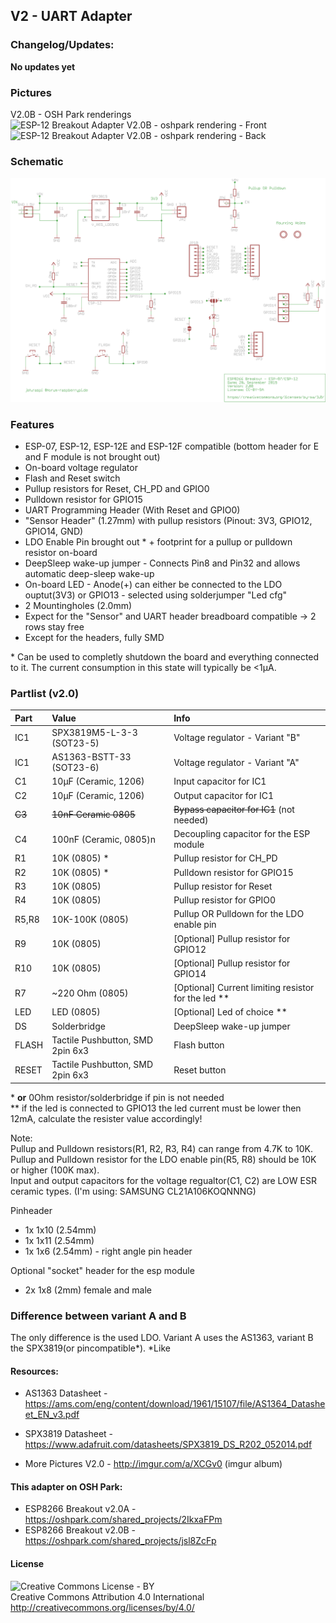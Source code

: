 ## V2 - UART Adapter

### Changelog/Updates:
**No updates yet**

### Pictures
V2.0B - OSH Park renderings<br />
<img src="https://644db4de3505c40a0444-327723bce298e3ff5813fb42baeefbaa.ssl.cf1.rackcdn.com/cda4885ff9c815bfce81c57c0f935989.png" width="300" alt="ESP-12 Breakout Adapter V2.0B - oshpark rendering - Front" />&nbsp;
<img src="https://644db4de3505c40a0444-327723bce298e3ff5813fb42baeefbaa.ssl.cf1.rackcdn.com/7dc941ad2a23355561b62406c76aa261.png" width="300" alt="ESP-12 Breakout Adapter V2.0B - oshpark rendering - Back" />
<br />
### Schematic
<img src="https://raw.githubusercontent.com/8n1/ESP8266-Breakout-Adapter/master/Breakout%20Adapter%20v2/Breakout%20Adapter%20v2.0B%20-%20SPX3819/ESP%20Breakout%20Adapter%20-%20v2_0B%20-%20SPX3819_schematic.png" width="600" alt="ESP-12 Breakout Adapter V2.0B - Schematic" />


### Features
* ESP-07, ESP-12, ESP-12E and ESP-12F compatible (bottom header for E and F module is not brought out)
* On-board voltage regulator
* Flash and Reset switch
* Pullup resistors for Reset, CH_PD and GPIO0
* Pulldown resistor for GPIO15
* UART Programming Header (With Reset and GPIO0)
* "Sensor Header" (1.27mm) with pullup resistors (Pinout: 3V3, GPIO12, GPIO14, GND)
* LDO Enable Pin brought out * + footprint for a pullup or pulldown resistor on-board 
* DeepSleep wake-up jumper - Connects Pin8 and Pin32 and allows automatic deep-sleep wake-up
* On-board LED - Anode(+) can either be connected to the LDO ouptut(3V3) or GPIO13 - selected using solderjumper "Led cfg"
* 2 Mountingholes (2.0mm)
* Expect for the "Sensor" and UART header breadboard compatible -> 2 rows stay free
* Except for the headers, fully SMD

\* Can be used to completly shutdown the board and everything connected to it. The current consumption in this state will typically be &lt;1µA. 

### Partlist (v2.0)
| Part  | Value                      | Info                |
|:------|:---------------------------|:--------------------|
| IC1   | SPX3819M5-L-3-3 (SOT23-5) | Voltage regulator - Variant "B" |
| IC1   | AS1363-BSTT-33 (SOT23-6)  | Voltage regulator - Variant "A" |
| C1    | 10µF (Ceramic, 1206)      | Input capacitor for IC1 |
| C2    | 10µF (Ceramic, 1206)      | Output capacitor for IC1 |
| <del>C3</del>    | <del>10nF Ceramic 0805</del>      | <del>Bypass capacitor for IC1</del> (not needed) |
| C4    | 100nF (Ceramic, 0805)n    | Decoupling capacitor for the ESP module |
| R1    | 10K (0805) *              | Pullup resistor for CH_PD  |
| R2    | 10K (0805) *              | Pulldown resistor for GPIO15  |
| R3    | 10K (0805)                | Pullup resistor for Reset |
| R4    | 10K (0805)                | Pullup resistor for GPIO0 |
| R5,R8 | 10K-100K (0805)           | Pullup OR Pulldown for the LDO enable pin |
| R9    | 10K (0805)                | [Optional] Pullup resistor for GPIO12 |
| R10   | 10K (0805)                | [Optional] Pullup resistor for GPIO14 |
| R7    | ~220 Ohm (0805)           | [Optional] Current limiting resistor for the led ** |
| LED   | LED (0805)                | [Optional] Led of choice ** |
| DS    | Solderbridge       | DeepSleep wake-up jumper |
| FLASH | Tactile Pushbutton, SMD 2pin 6x3       | Flash button |
| RESET | Tactile Pushbutton, SMD 2pin 6x3       | Reset button |

\* **or** 0Ohm resistor/solderbridge if pin is not needed<br /> 
\** if the led is connected to GPIO13 the led current must be lower then 12mA, calculate the resister value accordingly!

Note:  
Pullup and Pulldown resistors(R1, R2, R3, R4) can range from 4.7K to 10K.  
Pullup and Pulldown resistor for the LDO enable pin(R5, R8) should be 10K or higher (100K max).  
Input and output capacitors for the voltage regualtor(C1, C2) are LOW ESR ceramic types. (I'm using: SAMSUNG CL21A106KOQNNNG) 

Pinheader
* 1x 1x10 (2.54mm)
* 1x 1x11 (2.54mm)
* 1x 1x6 (2.54mm) - right angle pin header

Optional "socket" header for the esp module
* 2x 1x8 (2mm) female and male

### Difference between variant A and B
The only difference is the used LDO. Variant A uses the AS1363, variant B the SPX3819(or pincompatible*).
*Like 

#### Resources:
- AS1363 Datasheet - https://ams.com/eng/content/download/1961/15107/file/AS1364_Datasheet_EN_v3.pdf
- SPX3819 Datasheet - https://www.adafruit.com/datasheets/SPX3819_DS_R202_052014.pdf

- More Pictures V2.0 - http://imgur.com/a/XCGv0 (imgur album)

#### This adapter on OSH Park:
- ESP8266 Breakout v2.0A - https://oshpark.com/shared_projects/2IkxaFPm
- ESP8266 Breakout v2.0B - https://oshpark.com/shared_projects/jsl8ZcFp

#### License
<img src="http://mirrors.creativecommons.org/presskit/buttons/88x31/png/by.png" alt="Creative Commons License - BY" /><br />
Creative Commons Attribution 4.0 International<br />
http://creativecommons.org/licenses/by/4.0/
